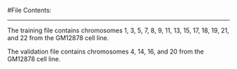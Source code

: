 #File Contents:
_______________

The training file contains chromosomes 1, 3, 5, 7, 8, 9, 11, 13, 15, 17, 18, 19, 21, and 22 from the GM12878 cell line.

The validation file contains chromosomes 4, 14, 16, and 20 from the GM12878 cell line.
